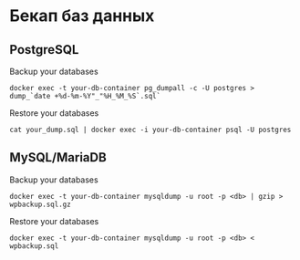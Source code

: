 # Бекап баз данных

## PostgreSQL

Backup your databases
```
docker exec -t your-db-container pg_dumpall -c -U postgres > dump_`date +%d-%m-%Y"_"%H_%M_%S`.sql`
```  
Restore your databases 
```
cat your_dump.sql | docker exec -i your-db-container psql -U postgres
```  
  
## MySQL/MariaDB

Backup your databases
```
docker exec -t your-db-container mysqldump -u root -p <db> | gzip > wpbackup.sql.gz
``` 
Restore your databases
```
docker exec -t your-db-container mysqldump -u root -p <db> < wpbackup.sql
```